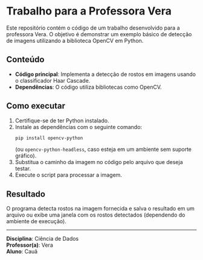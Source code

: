 # Trabalho para a Professora Vera

Este repositório contém o código de um trabalho desenvolvido para a professora Vera. O objetivo é demonstrar um exemplo básico de detecção de imagens utilizando a biblioteca OpenCV em Python.

## Conteúdo

- **Código principal**: Implementa a detecção de rostos em imagens usando o classificador Haar Cascade.
- **Dependências**: O código utiliza bibliotecas como OpenCV.

## Como executar

1. Certifique-se de ter Python instalado.
2. Instale as dependências com o seguinte comando:
   ```bash
   pip install opencv-python
   ```
   (ou `opencv-python-headless`, caso esteja em um ambiente sem suporte gráfico).
3. Substitua o caminho da imagem no código pelo arquivo que deseja testar.
4. Execute o script para processar a imagem.

## Resultado

O programa detecta rostos na imagem fornecida e salva o resultado em um arquivo ou exibe uma janela com os rostos detectados (dependendo do ambiente de execução).

---

**Disciplina**: Ciência de Dados  
**Professor(a)**: Vera  
**Aluno**: Cauã
